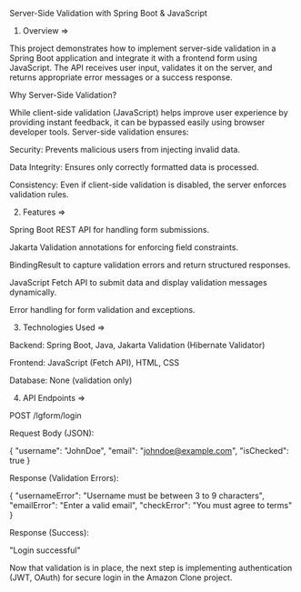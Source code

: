 Server-Side Validation with Spring Boot & JavaScript



1. Overview =>

This project demonstrates how to implement server-side validation in a Spring Boot application and integrate it with a frontend form using JavaScript. The API receives user input, validates it on the server, and returns appropriate error messages or a success response.

Why Server-Side Validation?

While client-side validation (JavaScript) helps improve user experience by providing instant feedback, it can be bypassed easily using browser developer tools. Server-side validation ensures:

Security: Prevents malicious users from injecting invalid data.

Data Integrity: Ensures only correctly formatted data is processed.

Consistency: Even if client-side validation is disabled, the server enforces validation rules.



2. Features =>

Spring Boot REST API for handling form submissions.

Jakarta Validation annotations for enforcing field constraints.

BindingResult to capture validation errors and return structured responses.

JavaScript Fetch API to submit data and display validation messages dynamically.

Error handling for form validation and exceptions.



3. Technologies Used =>

Backend: Spring Boot, Java, Jakarta Validation (Hibernate Validator)

Frontend: JavaScript (Fetch API), HTML, CSS

Database: None (validation only)



4. API Endpoints =>

POST /lgform/login

Request Body (JSON):

{
  "username": "JohnDoe",
  "email": "johndoe@example.com",
  "isChecked": true
}

Response (Validation Errors):

{
  "usernameError": "Username must be between 3 to 9 characters",
  "emailError": "Enter a valid email",
  "checkError": "You must agree to terms"
}

Response (Success):

"Login successful"



Now that validation is in place, the next step is implementing authentication (JWT, OAuth) for secure login in the Amazon Clone project.

